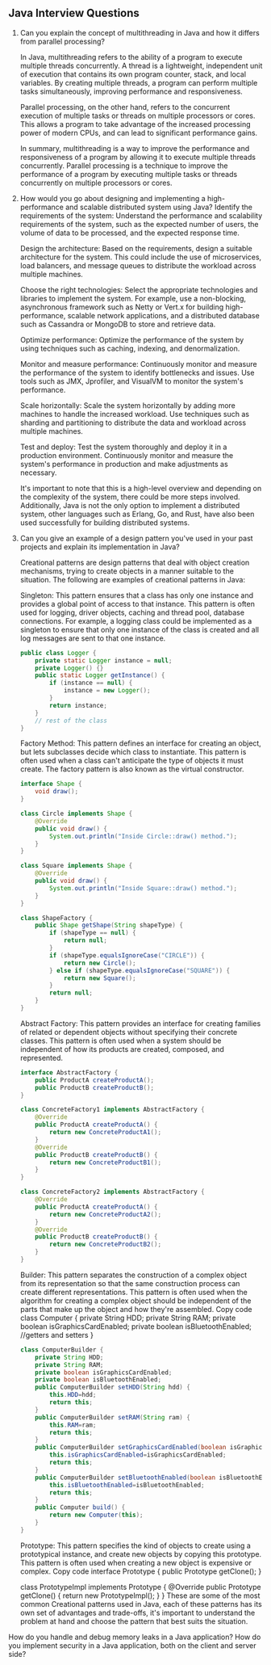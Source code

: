 ## Java Interview Questions

1. Can you explain the concept of multithreading in Java and how it differs from parallel processing?

    In Java, multithreading refers to the ability of a program to execute multiple threads concurrently. A thread is a lightweight, independent unit of execution that contains its own program counter, stack, and local variables. By creating multiple threads, a program can perform multiple tasks simultaneously, improving performance and responsiveness.

    Parallel processing, on the other hand, refers to the concurrent execution of multiple tasks or threads on multiple processors or cores. This allows a program to take advantage of the increased processing power of modern CPUs, and can lead to significant performance gains.

    In summary, multithreading is a way to improve the performance and responsiveness of a program by allowing it to execute multiple threads concurrently. Parallel processing is a technique to improve the performance of a program by executing multiple tasks or threads concurrently on multiple processors or cores.

2. How would you go about designing and implementing a high-performance and scalable distributed system using Java?
    Identify the requirements of the system: Understand the performance and scalability requirements of the system, such as the expected number of users, the volume of data to be processed, and the expected response time.

    Design the architecture: Based on the requirements, design a suitable architecture for the system. This could include the use of microservices, load balancers, and message queues to distribute the workload across multiple machines.

    Choose the right technologies: Select the appropriate technologies and libraries to implement the system. For example, use a non-blocking, asynchronous framework such as Netty or Vert.x for building high-performance, scalable network applications, and a distributed database such as Cassandra or MongoDB to store and retrieve data.

    Optimize performance: Optimize the performance of the system by using techniques such as caching, indexing, and denormalization.

    Monitor and measure performance: Continuously monitor and measure the performance of the system to identify bottlenecks and issues. Use tools such as JMX, Jprofiler, and VisualVM to monitor the system's performance.

    Scale horizontally: Scale the system horizontally by adding more machines to handle the increased workload. Use techniques such as sharding and partitioning to distribute the data and workload across multiple machines.

    Test and deploy: Test the system thoroughly and deploy it in a production environment. Continuously monitor and measure the system's performance in production and make adjustments as necessary.

    It's important to note that this is a high-level overview and depending on the complexity of the system, there could be more steps involved. Additionally, Java is not the only option to implement a distributed system, other languages such as Erlang, Go, and Rust, have also been used successfully for building distributed systems.

3. Can you give an example of a design pattern you've used in your past projects and explain its implementation in Java?

    Creational patterns are design patterns that deal with object creation mechanisms, trying to create objects in a manner suitable to the situation. The following are examples of creational patterns in Java:

    Singleton: This pattern ensures that a class has only one instance and provides a global point of access to that instance. This pattern is often used for logging, driver objects, caching and thread pool, database connections. For example, a logging class could be implemented as a singleton to ensure that only one instance of the class is created and all log messages are sent to that one instance.
    
    ```java
    public class Logger {
        private static Logger instance = null;
        private Logger() {}
        public static Logger getInstance() {
            if (instance == null) {
                instance = new Logger();
            }
            return instance;
        }
        // rest of the class
    }
    ```

    Factory Method: This pattern defines an interface for creating an object, but lets subclasses decide which class to instantiate. This pattern is often used when a class can't anticipate the type of objects it must create. The factory pattern is also known as the virtual constructor.

    ```java
    interface Shape {
        void draw();
    }

    class Circle implements Shape {
        @Override
        public void draw() {
            System.out.println("Inside Circle::draw() method.");
        }
    }

    class Square implements Shape {
        @Override
        public void draw() {
            System.out.println("Inside Square::draw() method.");
        }
    }

    class ShapeFactory {
        public Shape getShape(String shapeType) {
            if (shapeType == null) {
                return null;
            }
            if (shapeType.equalsIgnoreCase("CIRCLE")) {
                return new Circle();
            } else if (shapeType.equalsIgnoreCase("SQUARE")) {
                return new Square();
            }
            return null;
        }
    }
    ```

    Abstract Factory: This pattern provides an interface for creating families of related or dependent objects without specifying their concrete classes. This pattern is often used when a system should be independent of how its products are created, composed, and represented.

    ```java
    interface AbstractFactory {
        public ProductA createProductA();
        public ProductB createProductB();
    }

    class ConcreteFactory1 implements AbstractFactory {
        @Override
        public ProductA createProductA() {
            return new ConcreteProductA1();
        }
        @Override
        public ProductB createProductB() {
            return new ConcreteProductB1();
        }
    }

    class ConcreteFactory2 implements AbstractFactory {
        @Override
        public ProductA createProductA() {
            return new ConcreteProductA2();
        }
        @Override
        public ProductB createProductB() {
            return new ConcreteProductB2();
        }
    }
    ```
    
    Builder: This pattern separates the construction of a complex object from its representation so that the same construction process can create different representations. This pattern is often used when the algorithm for creating a complex object should be independent of the parts that make up the object and how they're assembled.
    Copy code
    class Computer {
        private String HDD;
        private String RAM;
        private boolean isGraphicsCardEnabled;
        private boolean isBluetoothEnabled;
        //getters and setters
    }


    ```java
    class ComputerBuilder {
        private String HDD;
        private String RAM;
        private boolean isGraphicsCardEnabled;
        private boolean isBluetoothEnabled;
        public ComputerBuilder setHDD(String hdd) {
            this.HDD=hdd;
            return this;
        }
        public ComputerBuilder setRAM(String ram) {
            this.RAM=ram;
            return this;
        }
        public ComputerBuilder setGraphicsCardEnabled(boolean isGraphicsCardEnabled) {
            this.isGraphicsCardEnabled=isGraphicsCardEnabled;
            return this;
        }
        public ComputerBuilder setBluetoothEnabled(boolean isBluetoothEnabled) {
            this.isBluetoothEnabled=isBluetoothEnabled;
            return this;
        }
        public Computer build() {
            return new Computer(this);
        }
    }
    ```
    Prototype: This pattern specifies the kind of objects to create using a prototypical instance, and create new objects by copying this prototype. This pattern is often used when creating a new object is expensive or complex.
    Copy code
    interface Prototype {
        public Prototype getClone();
    }

    class PrototypeImpl implements Prototype {
        @Override
        public Prototype getClone() {
            return new PrototypeImpl();
        }
    }
    These are some of the most common Creational patterns used in Java, each of these patterns has its own set of advantages and trade-offs, it's important to understand the problem at hand and choose the pattern that best suits the situation.





How do you handle and debug memory leaks in a Java application?
How do you implement security in a Java application, both on the client and server side?
